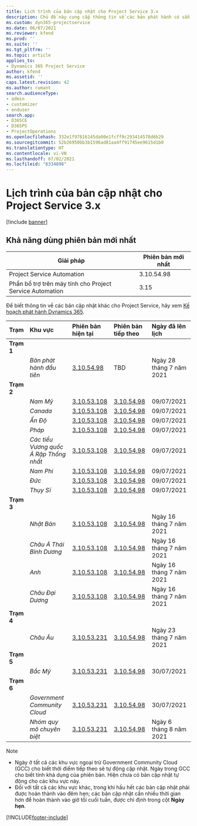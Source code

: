 ```yaml
---
title: Lịch trình của bản cập nhật cho Project Service 3.x
description: Chủ đề này cung cấp thông tin về các bản phát hành có sẵn và sắp tới của Dynamics 365 Project Service Automation.
ms.custom: dyn365-projectservice
ms.date: 06/07/2021
ms.reviewer: kfend
ms.prod: ''
ms.suite: ''
ms.tgt_pltfrm: ''
ms.topic: article
applies_to:
- Dynamics 365 Project Service
author: kfend
ms.assetid: ''
caps.latest.revision: 42
ms.author: rumant
search.audienceType:
- admin
- customizer
- enduser
search.app:
- D365CE
- D365PS
- ProjectOperations
ms.openlocfilehash: 332e1f97816145da00e1fcff9c293414578d6b29
ms.sourcegitcommit: 52b26950bb3b1596ad81aa4ff91745ee9615d1b0
ms.translationtype: HT
ms.contentlocale: vi-VN
ms.lasthandoff: 07/02/2021
ms.locfileid: "6334898"
---
```

# <a name="update-release-schedule-for-project-service-3x"></a>Lịch trình của bản cập nhật cho Project Service 3.x

[!include [banner](../includes/psa-now-project-operations.md)]

## <a name="latest-version-availability"></a>Khả năng dùng phiên bản mới nhất

| Giải pháp  | Phiên bản mới nhất |
|-------|----|
| Project Service Automation    | 3.10.54.98 |
| Phần bổ trợ trên máy tính cho Project Service Automation                | 3.15          |

Để biết thông tin về các bản cập nhật khác cho Project Service, hãy xem [Kế hoạch phát hành Dynamics 365](/dynamics365/release-plans/). 

| Trạm  | Khu vực | Phiên bản hiện tại | Phiên bản tiếp theo |  Ngày đã lên lịch
| :---   | :---   | :---   | :---   |:---   |         
|<strong>Trạm 1</strong> | |  |  | |
| | <i>Bản phát hành đầu tiên</i> | [3.10.54.98](whats-new-ur-33.md) | TBD | Ngày 28 tháng 7 năm 2021
|<strong>Trạm 2</strong> | |  |  | |
| | <i>Nam Mỹ</i> | [3.10.53.108](whats-new-ur-32.md) | [3.10.54.98](whats-new-ur-33.md) | 09/07/2021
| | <i>Canada</i> | [3.10.53.108](whats-new-ur-32.md) | [3.10.54.98](whats-new-ur-33.md) | 09/07/2021
| | <i>Ấn Độ</i> | [3.10.53.108](whats-new-ur-32.md) | [3.10.54.98](whats-new-ur-33.md) | 09/07/2021
| | <i>Pháp</i> | [3.10.53.108](whats-new-ur-32.md) | [3.10.54.98](whats-new-ur-33.md) | 09/07/2021
| | <i>Các tiểu Vương quốc Ả Rập Thống nhất</i> | [3.10.53.108](whats-new-ur-32.md) | [3.10.54.98](whats-new-ur-33.md) | 09/07/2021
| | <i>Nam Phi</i> | [3.10.53.108](whats-new-ur-32.md) | [3.10.54.98](whats-new-ur-33.md) | 09/07/2021
| | <i>Đức</i> | [3.10.53.108](whats-new-ur-32.md) | [3.10.54.98](whats-new-ur-33.md) | 09/07/2021
| | <i>Thụy Sĩ</i> | [3.10.53.108](whats-new-ur-32.md) | [3.10.54.98](whats-new-ur-33.md) | 09/07/2021
|<strong>Trạm 3</strong> | |  |  | |
| | <i>Nhật Bản</i> | [3.10.53.108](whats-new-ur-32.md) | [3.10.54.98](whats-new-ur-33.md) | Ngày 16 tháng 7 năm 2021
| | <i>Châu Á Thái Bình Dương</i> | [3.10.53.108](whats-new-ur-32.md) | [3.10.54.98](whats-new-ur-33.md) | Ngày 16 tháng 7 năm 2021
| | <i>Anh</i> | [3.10.53.108](whats-new-ur-32.md) | [3.10.54.98](whats-new-ur-33.md) | Ngày 16 tháng 7 năm 2021
| | <i>Châu Đại Dương</i> | [3.10.53.108](whats-new-ur-32.md) | [3.10.54.98](whats-new-ur-33.md) | Ngày 16 tháng 7 năm 2021
|<strong>Trạm 4</strong> | |  |  | |
| | <i>Châu Âu</i> | [3.10.53.231](whats-new-ur-32-5.md) | [3.10.54.98](whats-new-ur-33.md) | Ngày 23 tháng 7 năm 2021
|<strong>Trạm 5</strong> | |  |  | |
| | <i>Bắc Mỹ</i> | [3.10.53.231](whats-new-ur-32-5.md) | [3.10.54.98](whats-new-ur-33.md) | 30/07/2021
|<strong>Trạm 6</strong> | |  |  | |
| | <i>Government Community Cloud</i> | [3.10.53.231](whats-new-ur-32-5.md) | [3.10.54.98](whats-new-ur-33.md) | 30/07/2021
| | <i>Nhóm quy mô chuyên biệt</i> | [3.10.53.231](whats-new-ur-32-5.md) | [3.10.54.98](whats-new-ur-33.md) | Ngày 6 tháng 8 năm 2021

>[!Note]
> - Ngày ở tất cả các khu vực ngoại trừ Government Community Cloud (GCC) cho biết thời điểm tiếp theo sẽ tự động cập nhật. Ngày trong GCC cho biết tính khả dụng của phiên bản. Hiện chưa có bản cập nhật tự động cho các khu vực này.
> - Đối với tất cả các khu vực khác, trong khi hầu hết các bản cập nhật phải được hoàn thành vào đêm hẹn; các bản cập nhật cần nhiều thời gian hơn để hoàn thành vào giờ tối cuối tuần, được chỉ định trong cột **Ngày hẹn**.


[!INCLUDE[footer-include](../includes/footer-banner.md)]
